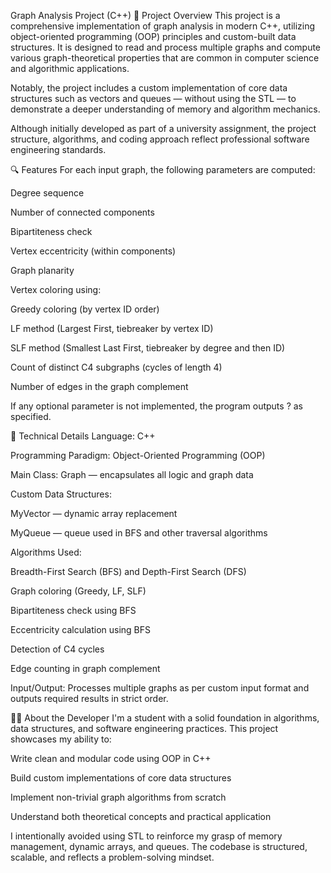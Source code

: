 Graph Analysis Project (C++)
🧠 Project Overview
This project is a comprehensive implementation of graph analysis in modern C++, utilizing object-oriented programming (OOP) principles and custom-built data structures. It is designed to read and process multiple graphs and compute various graph-theoretical properties that are common in computer science and algorithmic applications.

Notably, the project includes a custom implementation of core data structures such as vectors and queues — without using the STL — to demonstrate a deeper understanding of memory and algorithm mechanics.

Although initially developed as part of a university assignment, the project structure, algorithms, and coding approach reflect professional software engineering standards.

🔍 Features
For each input graph, the following parameters are computed:

Degree sequence

Number of connected components

Bipartiteness check

Vertex eccentricity (within components)

Graph planarity

Vertex coloring using:

Greedy coloring (by vertex ID order)

LF method (Largest First, tiebreaker by vertex ID)

SLF method (Smallest Last First, tiebreaker by degree and then ID)

Count of distinct C4 subgraphs (cycles of length 4)

Number of edges in the graph complement

If any optional parameter is not implemented, the program outputs ? as specified.

🧰 Technical Details
Language: C++

Programming Paradigm: Object-Oriented Programming (OOP)

Main Class: Graph — encapsulates all logic and graph data

Custom Data Structures:

MyVector — dynamic array replacement

MyQueue — queue used in BFS and other traversal algorithms

Algorithms Used:

Breadth-First Search (BFS) and Depth-First Search (DFS)

Graph coloring (Greedy, LF, SLF)

Bipartiteness check using BFS

Eccentricity calculation using BFS

Detection of C4 cycles

Edge counting in graph complement

Input/Output: Processes multiple graphs as per custom input format and outputs required results in strict order.

🧑‍💻 About the Developer
I'm a student with a solid foundation in algorithms, data structures, and software engineering practices. This project showcases my ability to:

Write clean and modular code using OOP in C++

Build custom implementations of core data structures

Implement non-trivial graph algorithms from scratch

Understand both theoretical concepts and practical application

I intentionally avoided using STL to reinforce my grasp of memory management, dynamic arrays, and queues. The codebase is structured, scalable, and reflects a problem-solving mindset.
